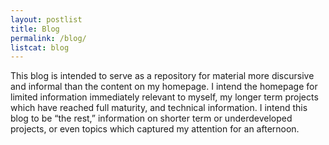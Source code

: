 ```yaml
---
layout: postlist
title: Blog
permalink: /blog/
listcat: blog
---
```

This blog is intended to serve as a repository for material more discursive and informal than the content on my homepage. I intend the homepage for limited information immediately relevant to myself, my longer term projects which have reached full maturity, and technical information. I intend this blog to be “the rest,” information on shorter term or underdeveloped projects, or even topics which captured my attention for an afternoon.
